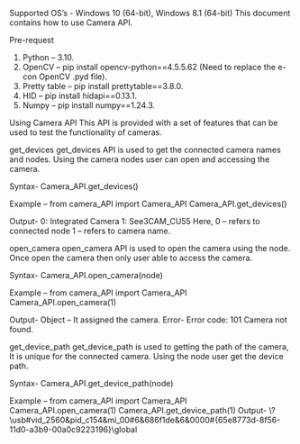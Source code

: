 Supported OS’s - Windows 10 (64-bit), Windows 8.1 (64-bit)
This document contains how to use Camera API.

Pre-request
	
1.	Python – 3.10.
2.	OpenCV – pip install opencv-python==4.5.5.62 (Need to replace the e-con OpenCV .pyd file).
3.	Pretty table – pip install prettytable==3.8.0.
4.	HID – pip install hidapi==0.13.1.
5.	Numpy – pip install numpy==1.24.3.

Using Camera API
	This API is provided with a set of features that can be used to test the functionality of cameras.

get_devices
	get_devices API is used to get the connected camera names and nodes. Using the camera nodes user can open and accessing the camera.
	
Syntax- Camera_API.get_devices()

Example –
	from camera_API import Camera_API
Camera_API.get_devices()

Output-
	0: Integrated Camera
1: See3CAM_CU55
Here,
0 – refers to connected node
1 – refers to camera name.

open_camera
	open_camera API is used to open the camera using the node. Once open the camera then only user able to access the camera.

Syntax- Camera_API.open_camera(node)

Example –
	from camera_API import Camera_API
Camera_API.open_camera(1)

Output-
	Object – It assigned the camera.
Error- 
	Error code: 101 Camera not found.

get_device_path
	get_device_path is used to getting the path of the camera, It is unique for the connected camera. Using the node user get the device path.

Syntax- Camera_API.get_device_path(node)

Example –
	from camera_API import Camera_API
Camera_API.open_camera(1)
Camera_API.get_device_path(1)
Output-
	\\?\usb#vid_2560&pid_c154&mi_00#6&686f1de&6&0000#{65e8773d-8f56-11d0-a3b9-00a0c9223196}\global
